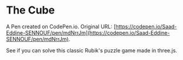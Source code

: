 # The Cube

A Pen created on CodePen.io. Original URL: [https://codepen.io/Saad-Eddine-SENNOUF/pen/mdNrrJm](https://codepen.io/Saad-Eddine-SENNOUF/pen/mdNrrJm).

See if you can solve this classic Rubik's puzzle game made in three.js.